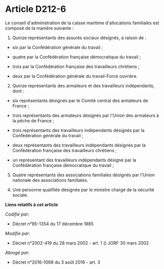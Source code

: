 # Article D212-6

Le conseil d'administration de la caisse maritime d'allocations familiales est composé de la manière suivante :

1. Quinze représentants des assurés sociaux désignés, à raison de :

- six par la Confédération générale du travail ;

- quatre par la Confédération française démocratique du travail ;

- trois par la Confédération française des travailleurs chrétiens ;

- deux par la Confédération générale du travail-Force ouvrière.

2. Quinze représentants des armateurs et des travailleurs indépendants, dont :

- six représentants désignés par le Comité central des armateurs de France ;

- trois représentants des armateurs désignés par l'Union des armateurs à la pêche de France ;

- trois représentants des travailleurs indépendants désignés par la Confédération générale du travail ;

- deux représentants des travailleurs indépendants désignés par la Confédération française des travailleurs chrétiens ;

- un représentant des travailleurs indépendants désigné par la Confédération française démocratique du travail ;

3. Quatre représentants des associations familiales désignés par l'Union nationale des associations familiales.

4. Une personne qualifiée désignée par le ministre chargé de la sécurité sociale.

**Liens relatifs à cet article**

_Codifié par_:

  - Décret n°85-1354 du 17 décembre 1985

_Modifié par_:

  - Décret n°2002-419 du 28 mars 2002 - art. 1 () JORF 30 mars 2002

_Abrogé par_:

  - Décret n°2016-1068 du 3 août 2016 - art. 3
